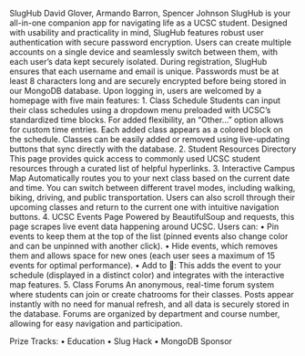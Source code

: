 SlugHub
David Glover, Armando Barron, Spencer Johnson
SlugHub is your all-in-one companion app for navigating life as a UCSC student. Designed with usability and practicality in mind, SlugHub features robust user authentication with secure password encryption. Users can create multiple accounts on a single device and seamlessly switch between them, with each user’s data kept securely isolated. During registration, SlugHub ensures that each username and email is unique. Passwords must be at least 8 characters long and are securely encrypted before being stored in our MongoDB database.
Upon logging in, users are welcomed by a homepage with five main features:
	1.	Class Schedule
Students can input their class schedules using a dropdown menu preloaded with UCSC’s standardized time blocks. For added flexibility, an “Other…” option allows for custom time entries. Each added class appears as a colored block on the schedule. Classes can be easily added or removed using live-updating buttons that sync directly with the database.
	2.	Student Resources Directory
This page provides quick access to commonly used UCSC student resources through a curated list of helpful hyperlinks.
	3.	Interactive Campus Map
Automatically routes you to your next class based on the current date and time. You can switch between different travel modes, including walking, biking, driving, and public transportation. Users can also scroll through their upcoming classes and return to the current one with intuitive navigation buttons.
	4.	UCSC Events Page
Powered by BeautifulSoup and requests, this page scrapes live event data happening around UCSC. Users can:
	•	Pin events to keep them at the top of the list (pinned events also change color and can be unpinned with another click).
	•	Hide events, which removes them and allows space for new ones (each user sees a maximum of 15 events for optimal performance).
	•	Add to 📆: This adds the event to your schedule (displayed in a distinct color) and integrates with the interactive map features.
	5.	Class Forums
An anonymous, real-time forum system where students can join or create chatrooms for their classes. Posts appear instantly with no need for manual refresh, and all data is securely stored in the database. Forums are organized by department and course number, allowing for easy navigation and participation.


Prize Tracks:
	•	Education
	•	Slug Hack
	•	MongoDB Sponsor

